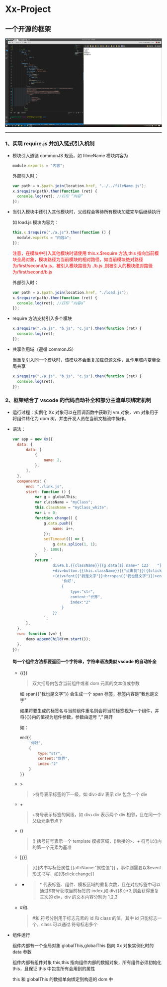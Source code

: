 # Xx-Project

## 一个开源的框架

<img src="./screen.gif"/>

---

### 1、实现 require.js 并加入链式引入机制

- 模块引入遵循 commonJS 规范，如 filmeName 模块内容为

  ```js
  module.exports = "内容";
  ```

  外部引入时：

  ```js
  var path = x.$path.join(location.href, "../../fileName.js");
  x.$require(path).then(function (ret) {
  	console.log(ret); //打印 “内容”
  });
  ```

- 当引入模块中还引入其他模块时，父线程会等待所有模块加载完毕后继续执行

  如 load.js 模块内容为：

  ```js
  this.x.$require("./a.js").then(function () {
  	module.exports = "内容a";
  });
  ```

  <font color="red">注意，在模块中引入其他模块时请使用 this.x.$require 方法,this 指向当前模块全局对象，模块路径为当前模块的相对路径，如当前模块绝对路径为/first/second/a.js，被引入模块路径为 ./b.js ,则被引入的模块绝对路径为/first/second/b.js</font>

  外部引入时：

  ```js
  var path = x.$path.join(location.href, "./load.js");
  x.$require(path).then(function (ret) {
  	console.log(ret); //打印 “内容a”
  });
  ```

- require 方法支持引入多个模块

  ```js
  x.$require("./a.js", "b.js", "c.js").then(function (ret) {
  	console.log(ret);
  });
  ```

- 共享作用域（遵循 commonJS）

  当重复引入同一个模块时，该模块不会重复加载资源文件，且作用域内变量全局共享

  ```js
  x.$require("./a.js", "b.js", "c.js").then(function (ret) {
  	console.log(ret);
  });
  ```

### 2、框架结合了 vscode 的代码自动补全和部分主流单项绑定机制

- 运行过程：实例化 Xx 对象可以在回调函数中获取到 vm 对象，vm 对象用于将组件转化为 dom 树，并由开发人员在当前文档流中操作。

- 语法：

  ```js
  var app = new Xx({
  	data: {
  		data: [
  			{
  				name: 2,
  			},
  		],
  	},
  	components: {
  		end: "./link.js",
  		start: function () {
  			var g = globalThis;
  			var className = "myClass";
  			this.className = "myClass_white";
  			var i = 0;
  			function change() {
  				g.data.push({
  					name: i++,
  				});
  				setTimeout(() => {
  					g.data.splice(1, 1);
  				}, 1000);
  			}
  			return `
  					div#a.b.{{className}}{{g.data[$].name+" 123    "}}{{g.data[$].name}}*{{g.data.length}}
  					+div>button.{{this.className}}{{"点击我"}}[{$click:change}]
  					+(div>font{{"我是文字"}}+br+span{{"我也是文字"}})>end{{
  						'你好',
  						{
  							type:"str",
  							content:"世界",
  							index:"2"
  						}
  					}}
  				`;
  		},
  	},
  	run: function (vm) {
  		demo.appendChild(vm.start());
  	},
  });
  ```

  #### 每一个组件方法都要返回一个字符串，字符串语法类似 vscode 的自动补全

  - {{}}

    > 双大括号内包含当前组件或者 dom 元素的文本值或参数

    如 span{{"我也是文字"}} 会生成一个 span 标签，标签内容是"我也是文字"

    如果将要生成的标签名与当前组件重名则会将当前标签视为一个组件，并将{{}}内的值视为组件参数，参数由逗号 “,“ 隔开

    如：

    ```js
    end{{
    	'你好',
    	{
    		type:"str",
    		content:"世界",
    		index:"2"
    	}
    }}
    ```

  - \>

    > \>符号表示标签的下一级，如 div>div 表示 div 包含一个 div

  - \+

    > \+符号表示标签的同级，如 div+div 表示两个 div 相邻，且在同一个父级元素节点下

  - ()

    > () 括号符号表示一个 template 模板区域，()后接的\>、\+ 符号以()内的第一个元素为基准

  - [{}]

    > [{}]内书写标签属性 [{attrName:"属性值"}] ，事件则需要以$event形式书写，如[{$click:change}]

  - - > \* 代表标签、组件、模板区域的重复次数，且在对应标签中可以通过\$符号获取当前标签的 index,如 div{{$}}\*3,则会获得重复三次的 div，div 的文本内容分别为 1,2,3

  - \#和\.
    > \#和\.符号分别用于标志元素的 id 和 class 的值，其中 id 只能标志一个，class 可以通过\.符号标志多个

- 组件运行

  组件内部有一个全局对象 globalThis,globalThis 指向 Xx 对象实例化时的 data 参数

  组件内部有组件对象 this,this 指向组件内部的数据对象，所有组件必须初始化 this，且保证 this 中包含所有会用到的属性

  this 和 globalThis 的数据单向绑定到构造的 dom 中

